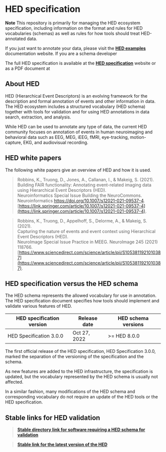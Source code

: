 # HED specification

**Note** This repository is primarily for managing the HED ecosystem specification,
including information on the format and rules for HED vocabularies (schemas)
as well as rules for how tools should treat HED-annotated data.

If you just 
want to annotate your data, please visit the [**HED examples**](https://readthedocs.org/projects/hed-examples/) documentation website. 
If you are a schema developer

The full HED specification is available at the
[**HED specification**](https://hed-specification.readthedocs.io/en/latest/index.html) website or as a PDF document at  

## About HED
HED (Hierarchical Event Descriptors) is an evolving framework for the description and 
formal annotation of events and other information in data.
The HED ecosystem includes a structured vocabulary (HED schema)
together with tools for validation and for using HED annotations in data search, 
extraction, and analysis.

While HED can be used to annotate any type of data, 
the current HED community focuses on annotation of events in human 
neuroimaging and behavioral data such as EEG, MEG, iEEG, fMRI, eye-tracking, 
motion-capture, EKG, and audiovisual recording.
 

## HED white papers

The following white papers give an overview of HED and how it is used.

> Robbins, K., Truong, D., Jones, A., Callanan, I., & Makeig, S. (2021).  
> Building FAIR functionality: Annotating event-related imaging data using Hierarchical Event Descriptors (HED).   
> Neuroinformatics Special Issue Building the NeuroCommons. Neuroinformatics https://doi.org/10.1007/s12021-021-09537-4.  
> [https://link.springer.com/article/10.1007/s12021-021-09537-4](https://link.springer.com/article/10.1007/s12021-021-09537-4).

> Robbins, K., Truong, D., Appelhoff, S., Delorme, A., & Makeig, S. (2021).  
> Capturing the nature of events and event context using Hierarchical Event Descriptors (HED).  
> NeuroImage Special Issue Practice in MEEG. NeuroImage 245 (2021) 118766.  
> [https://www.sciencedirect.com/science/article/pii/S1053811921010387](https://www.sciencedirect.com/science/article/pii/S1053811921010387).


##  HED specification versus the HED schema

The HED schema represents the allowed vocabulary for use in annotation.
The HED specification document specifies how tools should implement 
and validate various features of HED.

| HED specification version  | Release date | HED schema versions |
| ----------------- | -------------------------- | -------------------------- |
|   HED Specification 3.0.0           |     Oct 27, 2022           |  >= HED 8.0.0                  |

The first official release of the HED specification, HED Specification 3.0.0, 
marked the separation of the versioning of the specification and the schema.

As new features are added to the HED infrastructure, the specification is updated,
but the vocabulary represented by the HED schema is usually not affected.

In a similar fashion, many modifications of the HED schema and corresponding vocabulary
do not require an update of the HED tools or the HED specification.

## Stable links for HED validation

> [**Stable directory link for software requiring a HED schema for validation**](https://github.com/hed-standard/hed-schemas/tree/main/standard_schema/hedxml)

> [**Stable link for the latest version of the HED**](https://raw.githubusercontent.com/hed-standard/hed-schemas/main/standard_schema/hedxml/HEDLatest.xml)

